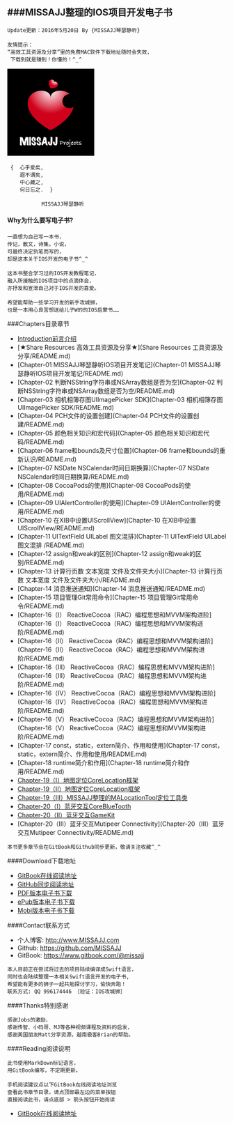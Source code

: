 ###MISSAJJ整理的IOS项目开发电子书
---
```objc
Update更新：2016年5月20日 By {MISSAJJ琴瑟静听} 

友情提示：
“高效工具资源及分享”里的免费MAC软件下载地址随时会失效，
 下载到就是赚到！你懂的！^_^
```

 ![image](MISSAJJHeartProject_200.png)

```objc
 {  心乎爱矣, 
    遐不谓矣,
    中心藏之, 
    何日忘之.  }
           
           MISSAJJ琴瑟静听 
 ```
#### Why为什么要写电子书? 
 

```objc
一直想为自己写一本书，
传记，散文，诗集，小说，
可最终决定执笔而写的，
却是这本关于IOS开发的电子书^_^

这本书整合学习过的IOS开发教程笔记，
融入所接触的IOS项目中的点滴体会，
亦抒发和宣泄自己对于IOS开发的喜爱。

希望能帮助一些学习开发的新手攻城狮，
也是一本用心良苦想送给儿子W的的IOS启蒙书……
```  
###Chapters目录章节 
 


* [Introduction前言介绍](README.md)
* [★Share Resources 高效工具资源及分享★](Share Resources 工具资源及分享/README.md)
* [Chapter-01 MISSAJJ琴瑟静听IOS项目开发笔记](Chapter-01 MISSAJJ琴瑟静听IOS项目开发笔记/README.md)
* [Chapter-02 判断NSString字符串或NSArray数组是否为空](Chapter-02 判断NSString字符串或NSArray数组是否为空/README.md)
* [Chapter-03 相机相簿存图UIImagePicker SDK](Chapter-03 相机相簿存图UIImagePicker SDK/README.md)
* [Chapter-04 PCH文件的设置创建](Chapter-04 PCH文件的设置创建/README.md)
* [Chapter-05 颜色相关知识和宏代码](Chapter-05 颜色相关知识和宏代码/README.md)
* [Chapter-06 frame和bounds及尺寸位置](Chapter-06 frame和bounds的重新认识/README.md)
* [Chapter-07 NSDate NSCalendar时间日期换算](Chapter-07 NSDate NSCalendar时间日期换算/README.md)
* [Chapter-08 CocoaPods的使用](Chapter-08 CocoaPods的使用/README.md)
* [Chapter-09 UIAlertController的使用](Chapter-09 UIAlertController的使用/README.md)
* [Chapter-10 在XIB中设置UIScrollView](Chapter-10 在XIB中设置UIScrollView/README.md)
* [Chapter-11 UITextField UILabel 图文混排](Chapter-11 UITextField UILabel 图文混排 /README.md)
* [Chapter-12 assign和weak的区别](Chapter-12 assign和weak的区别/README.md)
* [Chapter-13 计算行页数 文本宽度 文件及文件夹大小](Chapter-13 计算行页数 文本宽度 文件及文件夹大小/README.md)
* [Chapter-14 消息推送通知](Chapter-14 消息推送通知/README.md)
* [Chapter-15 项目管理Git常用命令](Chapter-15 项目管理Git常用命令/README.md)
* [Chapter-16（I） ReactiveCocoa（RAC）编程思想和MVVM架构进阶](Chapter-16（I） ReactiveCocoa（RAC）编程思想和MVVM架构进阶/README.md)
* [Chapter-16（II） ReactiveCocoa（RAC）编程思想和MVVM架构进阶](Chapter-16（II） ReactiveCocoa（RAC）编程思想和MVVM架构进阶/README.md)
* [Chapter-16（III） ReactiveCocoa（RAC）编程思想和MVVM架构进阶](Chapter-16（III） ReactiveCocoa（RAC）编程思想和MVVM架构进阶/README.md)
* [Chapter-16（IV） ReactiveCocoa（RAC）编程思想和MVVM架构进阶](Chapter-16（IV） ReactiveCocoa（RAC）编程思想和MVVM架构进阶/README.md)
* [Chapter-16（V） ReactiveCocoa（RAC）编程思想和MVVM架构进阶](Chapter-16（V） ReactiveCocoa（RAC）编程思想和MVVM架构进阶/README.md)
* [Chapter-17 const，static，extern简介、作用和使用](Chapter-17 const，static，extern简介、作用和使用/README.md)
* [Chapter-18 runtime简介和作用](Chapter-18 runtime简介和作用/README.md)
* [Chapter-19（I）地图定位CoreLocation框架](Chapter-19（I）地图定位CoreLocation框架/README.md)
* [Chapter-19（II）地图定位CoreLocation框架](Chapter-19（II）地图定位CoreLocation框架/README.md)
* [Chapter-19（III）MISSAJJ整理的MALocationTool定位工具类](Chapter-19（III）MISSAJJ整理的MALocationTool定位工具类/README.md)
* [Chapter-20（I）蓝牙交互CoreBlueTooth](Chapter-20（I）蓝牙交互CoreBlueTooth/README.md)
* [Chapter-20（II）蓝牙交互GameKit](Chapter-20（II）蓝牙交互GameKit/README.md)
* [Chapter-20（III）蓝牙交互Mutipeer Connectivity](Chapter-20（III）蓝牙交互Mutipeer Connectivity/README.md)



```
本书更多章节会在GitBook和Github同步更新，敬请关注收藏^_^
```
####Download下载地址
 
* [GitBook在线阅读地址](https://missajj.gitbooks.io/missajj_iosdevelopment_gitbook/content/)
* [GitHub同步阅读地址](https://github.com/MISSAJJ/MISSAJJ_IOS_DEVELOPMENT_BOOK)
* [PDF版本电子书下载](https://www.gitbook.com/download/pdf/book/missajj/missajj_iosdevelopment_gitbook)
* [ePub版本电子书下载](https://www.gitbook.com/download/epub/book/missajj/missajj_iosdevelopment_gitbook)
* [Mobi版本电子书下载](https://www.gitbook.com/download/mobi/book/missajj/missajj_iosdevelopment_gitbook)
 
####Contact联系方式
 
- 个人博客: http://www.MISSAJJ.com
- Github: https://github.com/MISSAJJ
- GitBook: https://www.gitbook.com/@missajj

```objc 
本人目前正在尝试将过去的项目陆续编译成Swift语言，
同时也会陆续整理一本相关Swift语言开发的电子书, 
希望能有更多的狮子一起共勉探讨学习，愉快奔跑！ 
联系方式: QQ 996174446 ［验证：IOS攻城狮］
``` 
####Thanks特别感谢 
  
```objc
感谢Jobs的激励，
感谢传智、小码哥、MJ等各种视频课程及资料的启发，
感谢美国朋友Matt分享资源，越南极客Brian的帮助。
```
####Reading阅读说明  

```objc
此书使用MarkDown标记语言，
用GitBook编写，不定期更新。

手机阅读建议点以下GitBook在线阅读地址浏览
查看此书章节目录，请点顶部最左边的菜单按钮
直接阅读此书，请点底部 > 箭头按钮开始阅读
```
 * [GitBook在线阅读地址](https://missajj.gitbooks.io/missajj_iosdevelopment_gitbook/content/)